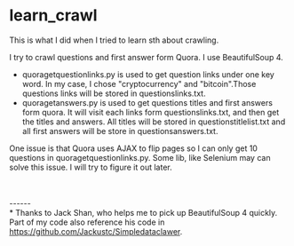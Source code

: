 # learn_crawl

This is what I did when I tried to learn sth about crawling. 

I try to crawl questions and first answer form Quora. I use BeautifulSoup 4.

- quoragetquestionlinks.py is used to get question links under one key word. In my case, I chose "cryptocurrency" and "bitcoin".Those questions links will be stored in questionslinks.txt.
- quoragetanswers.py is used to get questions titles and first answers form quora. It will visit each links form questionslinks.txt, and then get the titles and answers. All titles will be stored in questionstitlelist.txt and all first answers will be store in questionsanswers.txt.

One issue is that Quora uses AJAX to flip pages so I can only get 10 questions in quoragetquestionlinks.py. Some lib, like Selenium may can solve this issue. I will try to figure it out later. 

<br><br>
\------<br>
\* Thanks to Jack Shan, who helps me to pick up BeautifulSoup 4 quickly. Part of my code also reference his code in https://github.com/Jackustc/Simpledataclawer.
